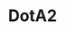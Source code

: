 ---
title: DotA2
crosslinks:
- u_imguralbumbot
- tmsbmeta
- livven
- anti_gif_bot
- learndota2
- Dota2Trade
- TrueDoTA2
- GlobalOffensive
- DotaVods
- autourbanbot
- dotamasterrace
- DOTA
- alotabot
- fifteefiftee
- leagueoflegends
- compDota2
- dota2smut
- gaming
- zeronet
- dota2pubs
---